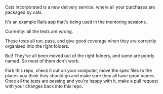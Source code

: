 Cats Incorporated is a new delivery service, where all your purchases are packaged by cats.

It's an example Rails app that's being used in the mentoring sessions.

Currently: all the tests are wrong.

These tests all run, pass, and give good coverage when they are correctly organised into the right folders.
    
But! They've all been moved out of the right folders, and some are poorly named. So most of them don't work.

Fork this repo, check it out on your computer, move the spec files to the places you think they should go and make sure they all have good names. Once all the tests are passing and you're happy with it, make a pull request with your changes back into this repo.
